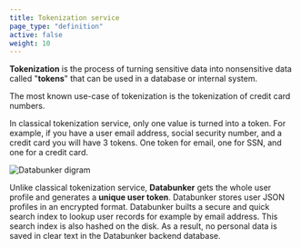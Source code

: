 ```yaml
---
title: Tokenization service
page_type: "definition"
active: false
weight: 10
---
```

**Tokenization** is the process of turning sensitive data into nonsensitive data called "**tokens**" that can be used in a database or internal system.

The most known use-case of tokenization is the tokenization of credit card numbers.

In classical tokenization service, only one value is turned into a token. For example, if you have a user email address, social security number, and a credit card you will have 3 tokens. One token for email, one for SSN, and one for a credit card.

![Databunker digram](/img/diagram.png)

Unlike classical tokenization service, **Databunker** gets the whole user profile and generates a **unique user token**. Databunker stores user JSON profiles in an encrypted format. Databunker builts a secure and quick search index to lookup user records for example by email address. This search index is also hashed on the disk. As a result, no personal data is saved in clear text in the Databunker backend database.
